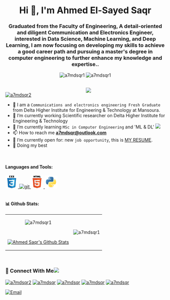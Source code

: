 <h1 align="center">Hi 👋, I'm Ahmed El-Sayed Saqr</h1>
<h3 align="center">Graduated from the Faculty of Engineering, A detail-oriented and diligent Communication and Electronics Engineer, interested in Data Science, Machine Learning, and Deep Learning, I am now focusing on developing my skills to achieve a good career path and pursuing a master's degree in computer engineering to further enhance my knowledge and expertise..</h3>

<p align="center"> <img src="https://komarev.com/ghpvc/?username=a7mdsqr1&label=Profile%20views&color=0e75b6&style=flat" alt="a7mdsqr1" />
		   <img src="https://img.shields.io/github/followers/a7mdsqr1?label=Followers" alt="a7mdsqr1" />
</p>

<br>
<img align="right"
    src="https://user-images.githubusercontent.com/63050133/156676671-d5b2e362-97d4-4404-9447-dd71ddfea82f.gif"
    width=250px />
<p align="left"> <a href="https://twitter.com/a7mdsqr2" target="blank"><img src="https://img.shields.io/twitter/follow/a7mdsqr2?logo=twitter&style=for-the-badge" alt="a7mdsqr2" /></a> </p>

- :school: I am a `Communications and electronics engineering Fresh Graduate` from Delta Higher Institute for Engineering & Technology at Mansoura.
- 🔭 I’m currently working Scientific researcher on Delta Higher Institute for Engineering & Technology
- 🌱 I’m currently learning `MSc in Computer Engineering` and 'ML & DL'&nbsp;<img src="https://github.com/TheDudeThatCode/TheDudeThatCode/blob/master/Assets/Designer.gif"
    width="36px"> <br>
- 📫 How to reach me **a7mdsqr@outlook.com**
- :thinking: I’m currently open for: new `job opportunity`, this is [MY
RESUME](https://drive.google.com/file/d/15xK2hW3_cj5JKeWPb8l_e6soamzwfNHm/view?usp=share_link).
- 🐼 Doing my best

<br>
<h4 align="left">Languages and Tools:</h4>
<a href="https://www.w3schools.com/css/" rel="nofollow"> <img
        src="https://raw.githubusercontent.com/devicons/devicon/master/icons/css3/css3-original-wordmark.svg" alt="css3"
        width="40" height="40"style="max-width: 100%;"> </a>
<a href="https://git-scm.com/" rel="nofollow"> <img
        src="https://camo.githubusercontent.com/fbfcb9e3dc648adc93bef37c718db16c52f617ad055a26de6dc3c21865c3321d/68747470733a2f2f7777772e766563746f726c6f676f2e7a6f6e652f6c6f676f732f6769742d73636d2f6769742d73636d2d69636f6e2e737667"
        alt="git" width="40" height="40" data-canonical-src="https://www.vectorlogo.zone/logos/git-scm/git-scm-icon.svg"
        style="max-width: 100%;"> </a>
<a href="https://www.w3.org/html/" rel="nofollow"> <img
        src="https://raw.githubusercontent.com/devicons/devicon/master/icons/html5/html5-original-wordmark.svg"
        alt="html5" width="40" height="40" style="max-width: 100%;"> </a>
<a href="https://www.python.org" rel="nofollow"> <img
        src="https://raw.githubusercontent.com/devicons/devicon/master/icons/python/python-original.svg" alt="python"
        width="40" height="40" style="max-width: 100%;"> </a>
<br>
<br>
<h4 align="left">📊 Github Stats:</h4>
 <table> 
   <tr> 
     <td> 
<p align="center"><img src="https://github-readme-streak-stats.herokuapp.com/?user=a7mdsqr1&theme=tokyonight_duo" alt="a7mdsqr1" /></p>
  <br/>
  <p align="center">
    <a href="https://github.com/anuraghazra/github-readme-stats">
	    <img alt="Ahmed Saqr's Github Stats" src="https://github-readme-stats.vercel.app/api?username=a7mdsqr1&show_icons=true&count_private=true&locale=en&theme=tokyonight&layout=compact" height="230px"/>
    </td> 
     <td>  
    </a>
	  <img src="https://github-readme-stats.vercel.app/api/top-langs?username=a7mdsqr1&langs_count=10&show_icons=true&locale=en&theme=tokyonight" alt="a7mdsqr1" height="230px"/>
  </td> 
   </tr> 
 </table> 
<br/>

<h3 align="left">💬 Connect With Me<img src="https://github.com/TheDudeThatCode/TheDudeThatCode/blob/master/Assets/Handshake.gif" height="32px"></h3> 
  
<p align="left">
<a href="https://twitter.com/a7mdsqr2" target="blank"><img align="center" src="https://raw.githubusercontent.com/rahuldkjain/github-profile-readme-generator/master/src/images/icons/Social/twitter.svg" alt="a7mdsqr2" height="30" width="40" /></a>
<a href="https://linkedin.com/in/a7mdsqr" target="blank"><img align="center" src="https://raw.githubusercontent.com/rahuldkjain/github-profile-readme-generator/master/src/images/icons/Social/linked-in-alt.svg" alt="a7mdsqr" height="30" width="40" /></a>
<a href="https://kaggle.com/a7mdsqr" target="blank"><img align="center" src="https://raw.githubusercontent.com/rahuldkjain/github-profile-readme-generator/master/src/images/icons/Social/kaggle.svg" alt="a7mdsqr" height="30" width="40" /></a>
<a href="https://fb.com/a7mdsqr" target="blank"><img align="center" src="https://raw.githubusercontent.com/rahuldkjain/github-profile-readme-generator/master/src/images/icons/Social/facebook.svg" alt="a7mdsqr" height="30" width="40" /></a>
<a href="https://instagram.com/a7mdsqr" target="blank"><img align="center" src="https://raw.githubusercontent.com/rahuldkjain/github-profile-readme-generator/master/src/images/icons/Social/instagram.svg" alt="a7mdsqr" height="30" width="40" /></a>
</p>
 <a href="mailto:a7mdsqr@outlook.com"><img alt="Email" src="https://img.shields.io/badge/Email-a7mdsqr@outlook.com-blue?style=flat-square&logo=gmail"></a><br> 
